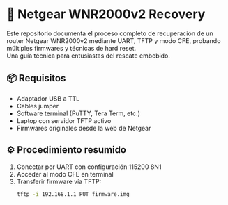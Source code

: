 # 🔧 Netgear WNR2000v2 Recovery

Este repositorio documenta el proceso completo de recuperación de un router Netgear WNR2000v2 mediante UART, TFTP y modo CFE, probando múltiples firmwares y técnicas de hard reset.  
Una guía técnica para entusiastas del rescate embebido.

## 📦 Requisitos

- Adaptador USB a TTL
- Cables jumper
- Software terminal (PuTTY, Tera Term, etc.)
- Laptop con servidor TFTP activo
- Firmwares originales desde la web de Netgear

## ⚙️ Procedimiento resumido

1. Conectar por UART con configuración 115200 8N1
2. Acceder al modo CFE en terminal
3. Transferir firmware vía TFTP:
   ```bash
   tftp -i 192.168.1.1 PUT firmware.img
